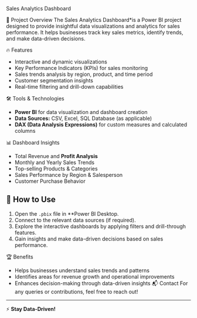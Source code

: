 
Sales Analytics Dashboard

📌 Project Overview
The Sales Analytics Dashboard*is a Power BI project designed to provide insightful data visualizations and analytics for sales performance. It helps businesses track key sales metrics, identify trends, and make data-driven decisions.

🔥 Features
- Interactive and dynamic visualizations
- Key Performance Indicators (KPIs) for sales monitoring
- Sales trends analysis by region, product, and time period
- Customer segmentation insights
- Real-time filtering and drill-down capabilities

🛠 Tools & Technologies
- **Power BI** for data visualization and dashboard creation
- **Data Sources:** CSV, Excel, SQL Database (as applicable)
- **DAX (Data Analysis Expressions)** for custom measures and calculated columns

📊 Dashboard Insights
- Total Revenue and **Profit Analysis**
- Monthly and Yearly Sales Trends
- Top-selling Products & Categories
- Sales Performance by Region & Salesperson
- Customer Purchase Behavior

## 🚀 How to Use
1. Open the `.pbix` file in **Power BI Desktop.
2. Connect to the relevant data sources (if required).
3. Explore the interactive dashboards by applying filters and drill-through features.
4. Gain insights and make data-driven decisions based on sales performance.

🏆 Benefits
- Helps businesses understand sales trends and patterns
- Identifies areas for revenue growth and operational improvements
- Enhances decision-making through data-driven insights
📬 Contact
For any queries or contributions, feel free to reach out!

---

⚡ **Stay Data-Driven!**
